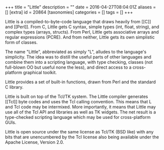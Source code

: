 +++
title = "Little"
description = ""
date = 2016-04-27T08:04:01Z
aliases = []
[extra]
id = 20864
[taxonomies]
categories = []
tags = []
+++

Little is a compiled-to-byte-code language
that draws heavily from [[C]] and [[Perl]].
From C, Little gets C syntax, simple types (int, float, string),
and complex types (arrays, structs).
From Perl, Little gets associative arrays and regular expressions (PCRE).
And from neither, Little gets its own simplistic form of classes.

The name "Little", abbreviated as simply "L",
alludes to the language's simplicity.
The idea was to distill the useful parts of other languages
and combine them into a scripting language, with type checking,
classes (not full-blown OO but useful none the less),
and direct access to a cross-platform graphical toolkit.

Little provides a set of built-in functions,
drawn from Perl and the standard C library.

Little is built on top of the Tcl/TK system.
The Little compiler generates [[Tcl]] byte codes
and uses the Tcl calling convention.
This means that L and Tcl code may be intermixed.
More importantly, it means that Little may use all of the Tcl API
and libraries as well as TK widgets.
The net result is a type-checked scripting language
which may be used for cross-platform GUIs.

Little is open source under the same license as Tcl/TK (BSD like)
with any bits that are unencumbered by the Tcl license
also being available under the Apache License, Version 2.0.
